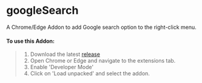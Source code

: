 
# googleSearch

A Chrome/Edge Addon to add Google search option to the right-click menu.

#### To use this Addon:
> 1. Download the latest <a href="https://github.com/kbkozlev/googleSearch/releases">release</a>
> 2. Open Chrome or Edge and navigate to the extensions tab.
> 3. Enable 'Developer Mode'
> 4. Click on 'Load unpacked' and select the addon.


